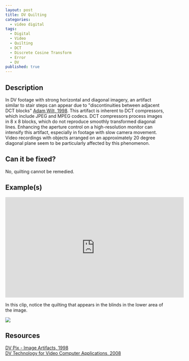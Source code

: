 ```yaml
---
layout: post
title: DV Quilting
categories:
  - video digital
tags:
  - Digital
  - Video
  - Quilting
  - DCT
  - Discrete Cosine Transform
  - Error
  - DV
published: true
---
```


## Description
In DV footage with strong horizontal and diagonal imagery, an artifact similar to stair steps can appear due to "discontinuities between adjacent DCT blocks" [Adam Wilt, 1998](https://www.adamwilt.com/pix-artifacts.html). This artifact is inherent to DCT compressors, which include JPEG and MPEG codecs. DCT compressors process images in 8 x 8 blocks, which do not reproduce smoothly transformed diagonal lines. Enhancing the aperture control on a high-resolution monitor can intensify this artifact, especially in footage with slow camera movement. Video recordings with objects arranged on an approximately 20 degree diagonal plane seem to be particularly affected by this phenomenon.

## Can it be fixed?
No, quilting cannot be remedied.

## Example(s)

<iframe src="https://archive.org/embed/AVAA.DVQuilting" width="560" height="315" frameborder="0" webkitallowfullscreen="true" mozallowfullscreen="true" allowfullscreen></iframe>

In this clip, notice the quilting that appears in the blinds in the lower area of the image.

<img src="https://github.com/bavc/avaa/blob/master/images/Quilting_Flat.jpg"> 

## Resources 

[DV Pix - Image Artifacts, 1998](https://www.adamwilt.com) <br>
[DV Technology for Video Computer Applications, 2008](https://people.kth.se/~eskil/DV/DV_overwiev.pdf)

